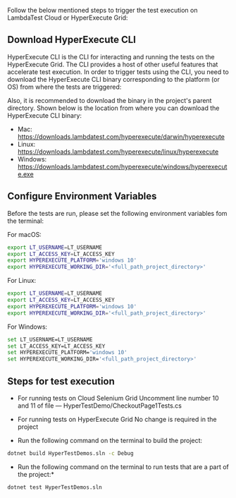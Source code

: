 Follow the below mentioned steps to trigger the test execution on LambdaTest Cloud or HyperExecute Grid:

## Download HyperExecute CLI

HyperExecute CLI is the CLI for interacting and running the tests on the HyperExecute Grid. The CLI provides a host of other useful features that accelerate test execution. In order to trigger tests using the CLI, you need to download the HyperExecute CLI binary corresponding to the platform (or OS) from where the tests are triggered:

Also, it is recommended to download the binary in the project's parent directory. Shown below is the location from where you can download the HyperExecute CLI binary:

* Mac: https://downloads.lambdatest.com/hyperexecute/darwin/hyperexecute
* Linux: https://downloads.lambdatest.com/hyperexecute/linux/hyperexecute
* Windows: https://downloads.lambdatest.com/hyperexecute/windows/hyperexecute.exe

## Configure Environment Variables

Before the tests are run, please set the following environment variables fom the terminal:

For macOS:

```bash
export LT_USERNAME=LT_USERNAME
export LT_ACCESS_KEY=LT_ACCESS_KEY
export HYPEREXECUTE_PLATFORM='windows 10'
export HYPEREXECUTE_WORKING_DIR='<full_path_project_directory>'
```

For Linux:

```bash
export LT_USERNAME=LT_USERNAME
export LT_ACCESS_KEY=LT_ACCESS_KEY
export HYPEREXECUTE_PLATFORM='windows 10'
export HYPEREXECUTE_WORKING_DIR='<full_path_project_directory>'
```

For Windows:

```bash
set LT_USERNAME=LT_USERNAME
set LT_ACCESS_KEY=LT_ACCESS_KEY
set HYPEREXECUTE_PLATFORM='windows 10'
set HYPEREXECUTE_WORKING_DIR='<full_path_project_directory>'
```

## Steps for test execution

* For running tests on Cloud Selenium Grid
Uncomment line number  10 and 11 of file — HyperTestDemo/CheckoutPage1Tests.cs
* For running tests on HyperExecute Grid
No change is required in the project

* Run the following command on the terminal to build the project:
```bash
dotnet build HyperTestDemos.sln -c Debug
```

* Run the following command on the terminal to run tests that are a part of the project:*
```bash
dotnet test HyperTestDemos.sln
```
